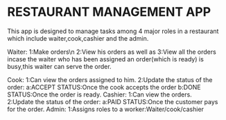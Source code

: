 # RESTAURANT MANAGEMENT APP

This app is designed to manage tasks among 4 major roles in a restaurant which include waiter,cook,cashier and the admin.

Waiter:
        1:Make orders\n
        2:View his orders as well as 
        3:View all the orders incase the waiter who has been assigned an order(which is ready) is busy,this waiter can serve the order.

Cook:
      1:Can view the orders assigned to him.
      2:Update the status of the order:
                                        a:ACCEPT STATUS:Once the cook accepts the order
                                        b:DONE STATUS:Once the order is ready.
Cashier:
        1:Can view the orders.  
        2:Update the status of the order:
                                          a:PAID STATUS:Once the customer pays for the order.
 Admin:
      1:Assigns roles to a worker:Waiter/cook/cashier
